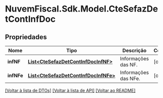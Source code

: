 # NuvemFiscal.Sdk.Model.CteSefazDetContInfDoc

## Propriedades

Nome | Tipo | Descrição | Comentários
------------ | ------------- | ------------- | -------------
**infNF** | [**List&lt;CteSefazDetContInfDocInfNF&gt;**](CteSefazDetContInfDocInfNF.md) | Informações das NF. | [optional] 
**infNFe** | [**List&lt;CteSefazDetContInfDocInfNFe&gt;**](CteSefazDetContInfDocInfNFe.md) | Informações das NFe. | [optional] 

[[Voltar à lista de DTOs]](../README.md#documentation-for-models) [[Voltar à lista de API]](../README.md#documentation-for-api-endpoints) [[Voltar ao README]](../README.md)

